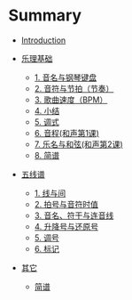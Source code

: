 # Summary

* [Introduction](README.md)


* [乐理基础]()
  * [1. 音名与钢琴键盘](chapter1/section1/index.md)
  * [2. 音符与节拍（节奏）](chapter1/section2/index.md)
  * [3. 歌曲速度（BPM）](chapter1/section3/index.md)
  * [4. 小结](chapter1/section4/index.md)
  * [5. 调式](chapter1/section5/index.md)
  * [6. 音程(和声第1课)](chapter1/section6/index.md)
  * [7. 乐名与和弦(和声第2课)](chapter1/section7/index.md)
  * [8. 简谱](chapter1/section8/index.md)
* [五线谱]()
  * [1. 线与间](chapter2/section1/index.md)
  * [2. 拍号与音符时值](chapter2/section2/index.md)
  * [3. 音名、符干与连音线](chapter2/section3/index.md)
  * [4. 升降号与还原号](chapter2/section4/index.md)
  * [5. 调号](chapter2/section5/index.md)
  * [6. 标记](chapter2/section6/index.md)
* [其它]()
  * [简谱](others/section1/index.md)